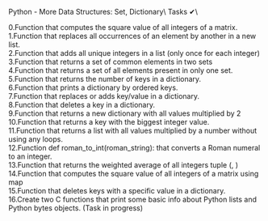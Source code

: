 
Python - More Data Structures: Set, Dictionary\\
Tasks ✔\


0.Function that computes the square value of all integers of a matrix.\
1.Function that replaces all occurrences of an element by another in a new list.\
2.Function that adds all unique integers in a list (only once for each integer)\
3.Function that returns a set of common elements in two sets\
4.Function that returns a set of all elements present in only one set.\
5.Function that returns the number of keys in a dictionary.\
6.Function that prints a dictionary by ordered keys.\
7.Function that replaces or adds key/value in a dictionary.\
8.Function that deletes a key in a dictionary.\
9.Function that returns a new dictionary with all values multiplied by 2\
10.Function that returns a key with the biggest integer value.\
11.Function that returns a list with all values multiplied by a number without using any loops.\
12.Function def roman_to_int(roman_string): that converts a Roman numeral to an integer.\
13.Function that returns the weighted average of all integers tuple (, )\
14.Function that computes the square value of all integers of a matrix using map\
15.Function that deletes keys with a specific value in a dictionary.\
16.Create two C functions that print some basic info about Python lists and Python bytes objects. (Task in progress)
